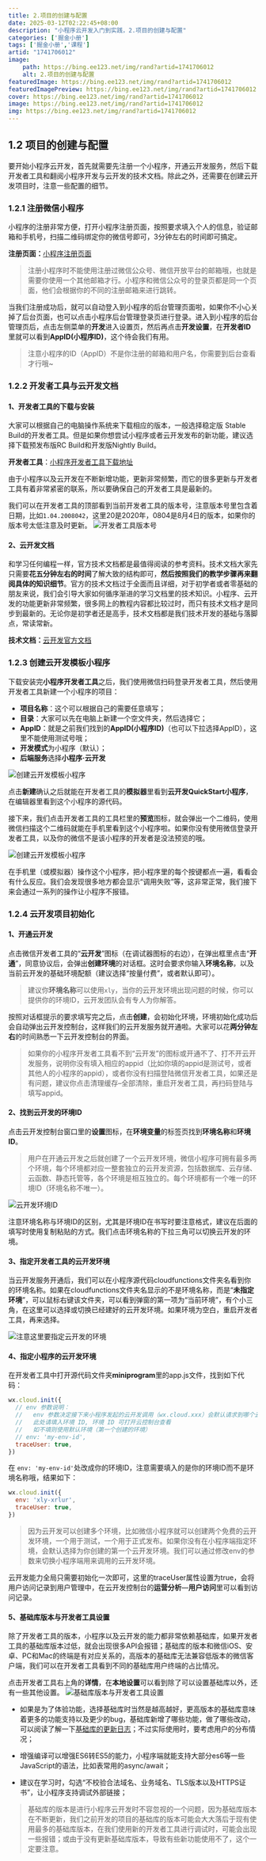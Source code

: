 ```yaml
---
title: 2.项目的创建与配置
date: 2025-03-12T02:22:45+08:00
description: "小程序云开发入门到实践，2.项目的创建与配置"
categories: ['掘金小册']
tags: ['掘金小册','课程']
artid: "1741706012"
image:
    path: https://bing.ee123.net/img/rand?artid=1741706012
    alt: 2.项目的创建与配置
featuredImage: https://bing.ee123.net/img/rand?artid=1741706012
featuredImagePreview: https://bing.ee123.net/img/rand?artid=1741706012
cover: https://bing.ee123.net/img/rand?artid=1741706012
image: https://bing.ee123.net/img/rand?artid=1741706012
img: https://bing.ee123.net/img/rand?artid=1741706012
---
```


## 1.2 项目的创建与配置
要开始小程序云开发，首先就需要先注册一个小程序，开通云开发服务，然后下载开发者工具和翻阅小程序开发与云开发的技术文档。除此之外，还需要在创建云开发项目时，注意一些配置的细节。

### 1.2.1 注册微信小程序
小程序的注册非常方便，打开小程序注册页面，按照要求填入个人的信息，验证邮箱和手机号，扫描二维码绑定你的微信号即可，3分钟左右的时间即可搞定。

**注册页面：**[小程序注册页面](https://mp.weixin.qq.com/wxopen/waregister?action=step1)

> 注册小程序时不能使用注册过微信公众号、微信开放平台的邮箱哦，也就是需要你使用一个其他邮箱才行。小程序和微信公众号的登录页都是同一个页面，他们会根据你的不同的注册邮箱来进行跳转。

当我们注册成功后，就可以自动登入到小程序的后台管理页面啦，如果你不小心关掉了后台页面，也可以点击小程序后台管理登录页进行登录。进入到小程序的后台管理页后，点击左侧菜单的**开发**进入设置页，然后再点击**开发设置**，在**开发者ID**里就可以看到**AppID(小程序ID)**，这个待会我们有用。

> 注意小程序的ID（AppID）不是你注册的邮箱和用户名，你需要到后台查看才行哦~

### 1.2.2 开发者工具与云开发文档
#### 1、开发者工具的下载与安装
大家可以根据自己的电脑操作系统来下载相应的版本，一般选择稳定版 Stable Build的开发者工具。但是如果你想尝试小程序或者云开发发布的新功能，建议选择下载预发布版RC Build和开发版Nightly Build。

**开发者工具**：[小程序开发者工具下载地址](https://developers.weixin.qq.com/miniprogram/dev/devtools/download.html)

由于小程序以及云开发在不断新增功能，更新非常频繁，而它的很多更新与开发者工具有着非常紧密的联系，所以要确保自己的开发者工具是最新的。

我们可以在开发者工具的顶部看到当前开发者工具的版本号，注意版本号里包含着日期，比如`1.04.2008042`，这里20是2020年，0804是8月4日的版本，如果你的版本号太低注意及时更新。
![开发者工具版本号](https://p3-juejin.byteimg.com/tos-cn-i-k3u1fbpfcp/8fe94fed32ae4a748a8d118ec17cf762~tplv-k3u1fbpfcp-zoom-1.image)

#### 2、云开发文档
和学习任何编程一样，官方技术文档都是最值得阅读的参考资料。技术文档大家先只需要**花五分钟左右的时间**了解大致的结构即可，**然后按照我们的教学步骤再来翻阅具体的知识细节**。官方的技术文档过于全面而且详细，对于初学者或者零基础的朋友来说，我们会引导大家如何循序渐进的学习文档里的技术知识。小程序、云开发的功能更新非常频繁，很多网上的教程内容都比较过时，而只有技术文档才是同步到最新的。无论你是初学者还是高手，技术文档都是我们技术开发的基础与落脚点，常读常新。

**技术文档：**[云开发官方文档](https://developers.weixin.qq.com/miniprogram/dev/wxcloud/basis/getting-started.html)

### 1.2.3 创建云开发模板小程序

下载安装完**小程序开发者工具**之后，我们使用微信扫码登录开发者工具，然后使用开发者工具新建一个小程序的项目：

-   **项目名称**：这个可以根据自己的需要任意填写；
-   **目录**：大家可以先在电脑上新建一个空文件夹，然后选择它；
-   **AppID**：就是之前我们找到的**AppID(小程序ID)**（也可以下拉选择AppID），这里不能使用测试号哦；
-   **开发模式**为小程序（默认）；
-   **后端服务**选择**小程序·云开发**

![创建云开发模板小程序](https://p3-juejin.byteimg.com/tos-cn-i-k3u1fbpfcp/1540a63736ea48b5bd759680bea6cd9d~tplv-k3u1fbpfcp-zoom-1.image)

点击**新建**确认之后就能在开发者工具的**模拟器**里看到**云开发QuickStart小程序**，在编辑器里看到这个小程序的源代码。

接下来，我们点击开发者工具的工具栏里的**预览**图标，就会弹出一个二维码，使用微信扫描这个二维码就能在手机里看到这个小程序啦。如果你没有使用微信登录开发者工具，以及你的微信不是该小程序的开发者是没法预览的哦。

![创建云开发模板小程序](https://p3-juejin.byteimg.com/tos-cn-i-k3u1fbpfcp/0bef5d7f16d343149271ca700a52914e~tplv-k3u1fbpfcp-zoom-1.image)

在手机里（或模拟器）操作这个小程序，把小程序里的每个按键都点一遍，看看会有什么反应。我们会发现很多地方都会显示“调用失败”等，这非常正常，我们接下来会通过一系列的操作让小程序不报错。

### 1.2.4 云开发项目初始化
#### 1、开通云开发
点击微信开发者工具的“**云开发**”图标（在调试器图标的右边），在弹出框里点击“**开通**”，同意协议后，会弹出**创建环境**的对话框。这时会要求你输入**环境名称**，以及当前云开发的基础环境配额（建议选择“按量付费”，或者默认即可）。

> 建议你**环境名称**可以使用`xly`，当你的云开发环境出现问题的时候，你可以提供你的环境ID，云开发团队会有专人为你解答。

按照对话框提示的要求填写完之后，点击**创建**，会初始化环境，环境初始化成功后会自动弹出云开发控制台，这样我们的云开发服务就开通啦。大家可以花**两分钟左右**的时间熟悉一下云开发控制台的界面。

> 如果你的小程序开发者工具看不到“云开发”的图标或开通不了、打不开云开发服务，说明你没有填入相应的appid（比如你填的appid是测试号，或者其他人的小程序的appid），或者你没有扫描登陆微信开发者工具，如果还是有问题，建议你点击清理缓存–全部清除，重启开发者工具，再扫码登陆与填写appid。

#### 2、找到云开发的环境ID

点击云开发控制台窗口里的**设置**图标，在**环境变量**的标签页找到**环境名称**和**环境ID**。
>用户在开通云开发之后就创建了一个云开发环境，微信小程序可拥有最多两个环境，每个环境都对应一整套独立的云开发资源，包括数据库、云存储、云函数、静态托管等，各个环境是相互独立的。每个环境都有一个唯一的环境ID（环境名称不唯一）。

![云开发环境ID](https://p3-juejin.byteimg.com/tos-cn-i-k3u1fbpfcp/9eec399585564598889a8c9fc7130a2e~tplv-k3u1fbpfcp-zoom-1.image)

注意环境名称与环境ID的区别，尤其是环境ID在书写时要注意格式，建议在后面的填写时使用复制粘贴的方式。我们点击环境名称的下拉三角可以切换云开发的环境。

#### 3、指定开发者工具的云开发环境

当云开发服务开通后，我们可以在小程序源代码cloudfunctions文件夹名看到你的环境名称。如果在cloudfunctions文件夹名显示的不是环境名称，而是“**未指定环境**”，可以鼠标右键该文件夹，可以看到弹窗的第一项为“当前环境”，有个小三角，在这里可以选择或切换已经建好的云开发环境。如果环境为空白，重启开发者工具，再来选择。

![注意这里要指定云开发的环境](https://p3-juejin.byteimg.com/tos-cn-i-k3u1fbpfcp/4c0133f369d745dbabe51322315020fe~tplv-k3u1fbpfcp-zoom-1.image)


#### 4、指定小程序的云开发环境
在开发者工具中打开源代码文件夹**miniprogram**里的app.js文件，找到如下代码：

```javascript
wx.cloud.init({
  // env 参数说明：
  //   env 参数决定接下来小程序发起的云开发调用（wx.cloud.xxx）会默认请求到哪个云环境的资源
  //   此处请填入环境 ID, 环境 ID 可打开云控制台查看
  //   如不填则使用默认环境（第一个创建的环境）
  // env: 'my-env-id',
  traceUser: true,
})
```
在 `env: 'my-env-id'`处改成你的环境ID，注意需要填入的是你的环境ID而不是环境名称哦，结果如下：
```javascript
wx.cloud.init({
  env: 'xly-xrlur',
  traceUser: true,
})
```
>因为云开发可以创建多个环境，比如微信小程序就可以创建两个免费的云开发环境，一个用于测试，一个用于正式发布。如果你没有在小程序端指定环境，会默认选择为你创建的第一个云开发环境。我们可以通过修改env的参数来切换小程序端用来调用的云开发环境。

云开发能力全局只需要初始化一次即可，这里的traceUser属性设置为true，会将用户访问记录到用户管理中，在云开发控制台的**运营分析**—**用户访问**里可以看到访问记录。

#### 5、基础库版本与开发者工具设置
除了开发者工具的版本，小程序以及云开发的能力都非常依赖基础库，如果开发者工具的基础库版本过低，就会出现很多API会报错；基础库的版本和微信iOS、安卓、PC和Mac的终端是有对应关系的，高版本的基础库无法兼容低版本的微信客户端，我们可以在开发者工具看到不同的基础库用户终端的占比情况。

点击开发者工具右上角的**详情**，在**本地设置**可以看到除了可以设置基础库以外，还有一些其他设置。
![基础库版本与开发者工具设置](https://p3-juejin.byteimg.com/tos-cn-i-k3u1fbpfcp/4824b0beda464ee2b15967ddb7ac97bf~tplv-k3u1fbpfcp-zoom-1.image)

- 如果是为了体验功能，选择基础库时当然是越高越好，更高版本的基础库意味着更多的功能支持以及更少的bug，基础库新增了哪些功能，做了哪些改动，可以阅读了解一下[基础库的更新日志](https://developers.weixin.qq.com/miniprogram/dev/framework/release/v2.html)；不过实际使用时，要考虑用户的分布情况；

- 增强编译可以增强ES6转ES5的能力，小程序端就能支持大部分es6等一些JavaScript的语法，比如表常用的async/await；

- 建议在学习时，勾选“不校验合法域名、业务域名、TLS版本以及HTTPS证书”，让小程序支持调试外部链接；

>基础库的版本是进行小程序云开发时不容忽视的一个问题，因为基础库版本在不断更新，我们之前开发的项目的基础库的版本可能会大大落后于现有使用最多的基础库版本，在我们使用新的开发者工具进行调试时，可能会出现一些报错；或由于没有更新基础库版本，导致有些新功能使用不了，这个一定要注意。